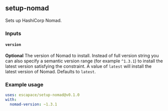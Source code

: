 ## setup-nomad

Sets up HashiCorp Nomad.

### Inputs

#### `version`

**Optional** The version of Nomad to install. Instead of full version string you
can also specify a semantic version range (for example `^1.3.1`) to install the
latest version satisfying the constraint. A value of `latest` will install the
latest version of Nomad. Defaults to `latest`.

### Example usage

```yaml
uses: escapace/setup-nomad@v0.1.0
with:
  nomad-version: ~1.3.1
```
